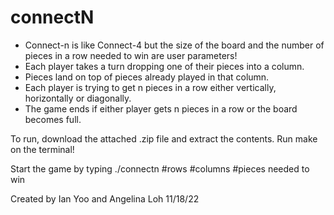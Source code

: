 # connectN
- Connect-n is like Connect-4 but the size of the board and the number of pieces in a row needed to win are user parameters!
- Each player takes a turn dropping one of their pieces into a column.
- Pieces land on top of pieces already played in that column.
- Each player is trying to get n pieces in a row either vertically, horizontally or diagonally.
- The game ends if either player gets n pieces in a row or the board becomes full.

To run, download the attached .zip file and extract the contents. Run make on the terminal!

Start the game by typing ./connectn #rows #columns #pieces needed to win

Created by Ian Yoo and Angelina Loh 11/18/22

